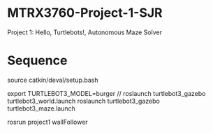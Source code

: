 # MTRX3760-Project-1-SJR
Project 1: Hello, Turtlebots!, Autonomous Maze Solver

# Sequence
source catkin/deval/setup.bash

export TURTLEBOT3_MODEL=burger
// roslaunch turtlebot3_gazebo turtlebot3_world.launch
roslaunch turtlebot3_gazebo turtlebot3_maze.launch

rosrun project1 wallFollower


